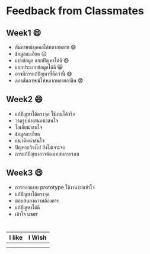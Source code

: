 # Feedback from Classmates

## Week1 :smile:
- สัมภาษณ์บุคคลได้หลากหลาย :smile:
- ข้อมูลละเอียด :wink:                 
- แบ่งข้อมูล แยกปัญหาได้ดี :smiley:
- แยกประเภทข้อมูลได้ดี :smile_cat:    
- อาจมีการแก้ปัญหาที่ดีกว่านี้ :sweat_smile:
- ลองสัมภาษณ์ให้หลากหลายอาชีพ :fearful:

## Week2 :smile:
- แก้ปัญหาได้ตรงจุด ใช้งานได้จริง
- วาดรูปนำเสนอน่าสนใจ
- ไอเดียน่าสนใจ
- ข้อมูลละเอียด
- แนวคิดน่าสนใจ
- ปัญหากว้างไป ยังไม่เจาะจง
- การแก้ปัญหาอาจต้องเทสหลายรอบ

## Week3 :smile:
- การออกแบบ prototype ใช้งานง่ายเข้าใจ
- แก้ปัญหาได้ตรงจุด
- ตอบสนองความต้องการ
- แก้ปัญหาได้ดี
- เข้าใจ user

#

| I like | I Wish | 
| --------- | ---------- |
| | | 
| | | 
 

